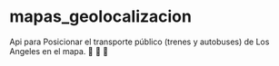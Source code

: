 # mapas_geolocalizacion

Api para Posicionar el transporte público (trenes y autobuses) de Los Angeles en el mapa. 🎉 🚌 🚊
